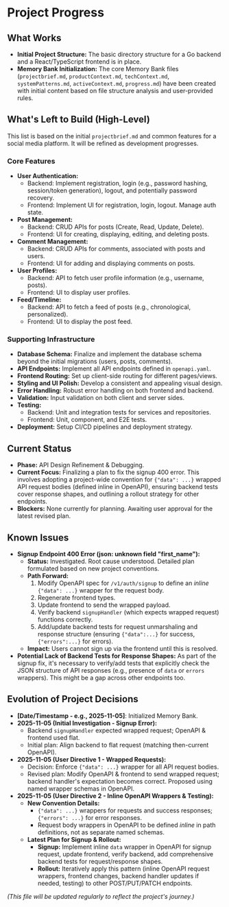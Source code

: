 # Project Progress

## What Works

- **Initial Project Structure:** The basic directory structure for a Go backend and a React/TypeScript frontend is in place.
- **Memory Bank Initialization:** The core Memory Bank files (`projectbrief.md`, `productContext.md`, `techContext.md`, `systemPatterns.md`, `activeContext.md`, `progress.md`) have been created with initial content based on file structure analysis and user-provided rules.

## What's Left to Build (High-Level)

This list is based on the initial `projectbrief.md` and common features for a social media platform. It will be refined as development progresses.

### Core Features
- **User Authentication:**
    - Backend: Implement registration, login (e.g., password hashing, session/token generation), logout, and potentially password recovery.
    - Frontend: Implement UI for registration, login, logout. Manage auth state.
- **Post Management:**
    - Backend: CRUD APIs for posts (Create, Read, Update, Delete).
    - Frontend: UI for creating, displaying, editing, and deleting posts.
- **Comment Management:**
    - Backend: CRUD APIs for comments, associated with posts and users.
    - Frontend: UI for adding and displaying comments on posts.
- **User Profiles:**
    - Backend: API to fetch user profile information (e.g., username, posts).
    - Frontend: UI to display user profiles.
- **Feed/Timeline:**
    - Backend: API to fetch a feed of posts (e.g., chronological, personalized).
    - Frontend: UI to display the post feed.

### Supporting Infrastructure
- **Database Schema:** Finalize and implement the database schema beyond the initial migrations (users, posts, comments).
- **API Endpoints:** Implement all API endpoints defined in `openapi.yaml`.
- **Frontend Routing:** Set up client-side routing for different pages/views.
- **Styling and UI Polish:** Develop a consistent and appealing visual design.
- **Error Handling:** Robust error handling on both frontend and backend.
- **Validation:** Input validation on both client and server sides.
- **Testing:**
    - Backend: Unit and integration tests for services and repositories.
    - Frontend: Unit, component, and E2E tests.
- **Deployment:** Setup CI/CD pipelines and deployment strategy.

## Current Status

- **Phase:** API Design Refinement & Debugging.
- **Current Focus:** Finalizing a plan to fix the signup 400 error. This involves adopting a project-wide convention for `{"data": ...}` wrapped API request bodies (defined inline in OpenAPI), ensuring backend tests cover response shapes, and outlining a rollout strategy for other endpoints.
- **Blockers:** None currently for planning. Awaiting user approval for the latest revised plan.

## Known Issues

- **Signup Endpoint 400 Error (json: unknown field "first_name"):**
    - **Status:** Investigated. Root cause understood. Detailed plan formulated based on new project conventions.
    - **Path Forward:**
        1. Modify OpenAPI spec for `/v1/auth/signup` to define an *inline* `{"data": ...}` wrapper for the request body.
        2. Regenerate frontend types.
        3. Update frontend to send the wrapped payload.
        4. Verify backend `signupHandler` (which expects wrapped request) functions correctly.
        5. Add/update backend tests for request unmarshaling and response structure (ensuring `{"data":...}` for success, `{"errors":...}` for errors).
    - **Impact:** Users cannot sign up via the frontend until this is resolved.
- **Potential Lack of Backend Tests for Response Shapes:** As part of the signup fix, it's necessary to verify/add tests that explicitly check the JSON structure of API responses (e.g., presence of `data` or `errors` wrappers). This might be a gap across other endpoints too.

## Evolution of Project Decisions

- **[Date/Timestamp - e.g., 2025-11-05]**: Initialized Memory Bank.
- **2025-11-05 (Initial Investigation - Signup Error):**
    - Backend `signupHandler` expected wrapped request; OpenAPI & frontend used flat.
    - Initial plan: Align backend to flat request (matching then-current OpenAPI).
- **2025-11-05 (User Directive 1 - Wrapped Requests):**
    - Decision: Enforce `{"data": ...}` wrapper for all API request bodies.
    - Revised plan: Modify OpenAPI & frontend to send wrapped request; backend handler's expectation becomes correct. Proposed using named wrapper schemas in OpenAPI.
- **2025-11-05 (User Directive 2 - Inline OpenAPI Wrappers & Testing):**
    - **New Convention Details:**
        - `{"data": ...}` wrappers for requests and success responses; `{"errors": ...}` for error responses.
        - Request body wrappers in OpenAPI to be defined *inline* in path definitions, not as separate named schemas.
    - **Latest Plan for Signup & Rollout:**
        - **Signup:** Implement inline `data` wrapper in OpenAPI for signup request, update frontend, verify backend, add comprehensive backend tests for request/response shapes.
        - **Rollout:** Iteratively apply this pattern (inline OpenAPI request wrappers, frontend changes, backend handler updates if needed, testing) to other POST/PUT/PATCH endpoints.

*(This file will be updated regularly to reflect the project's journey.)*
